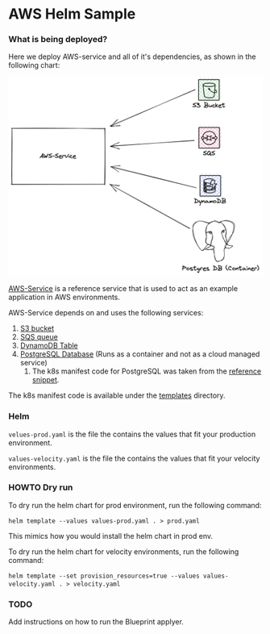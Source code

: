 # AWS Helm Sample

### What is being deployed?
Here we deploy AWS-service and all of it's dependencies, as shown in the following chart:

![](../../../references/aws-service/media/chart.png)

[AWS-Service](../../../references/aws-service) is a reference service that is used to act as an example application in AWS environments.

AWS-Service depends on and uses the following services:
1. [S3 bucket](templates/s3.yaml)
2. [SQS queue](templates/sqs.yaml)
3. [DynamoDB Table](templates/dynamodb.yaml)
4. [PostgreSQL Database](templates/postgresql.yaml) (Runs as a container and not as a cloud managed service)
   1. The k8s manifest code for PostgreSQL was taken from the [reference snippet](../../../references/kubernetes/database-containers/postgresql.yaml).

The k8s manifest code is available under the [templates](templates) directory.


### Helm

`velues-prod.yaml` is the file the contains the values that fit your production environment.

`values-velocity.yaml` is the file the contains the values that fit your velocity environments.

### HOWTO Dry run

To dry run the helm chart for prod environment, run the following command:
```shell
helm template --values values-prod.yaml . > prod.yaml
```
This mimics how you would install the helm chart in prod env.

To dry run the helm chart for velocity environments, run the following command:
```shell
helm template --set provision_resources=true --values values-velocity.yaml . > velocity.yaml
```



### TODO

Add instructions on how to run the Blueprint applyer.
